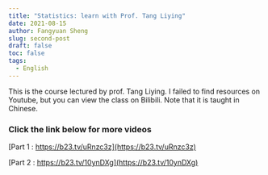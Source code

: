 ```yaml
---
title: "Statistics: learn with Prof. Tang Liying"
date: 2021-08-15
author: Fangyuan Sheng
slug: second-post
draft: false
toc: false
tags:
  - English
---
```


This is the course lectured by prof. Tang Liying. I failed to find resources on Youtube, but you can view the class on Bilibili. Note that it is taught in Chinese.

### Click the link below for more videos



[Part 1 : https://b23.tv/uRnzc3z](https://b23.tv/uRnzc3z)

[Part 2 : https://b23.tv/10ynDXg](https://b23.tv/10ynDXg)


